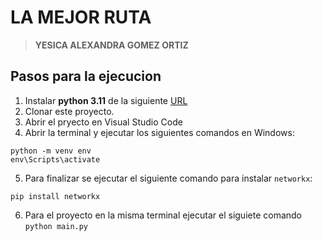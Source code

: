 # LA MEJOR RUTA
> **YESICA ALEXANDRA GOMEZ ORTIZ**

## Pasos para la ejecucion
1. Instalar **python 3.11** de la siguiente [URL](https://www.microsoft.com/store/productId/9NRWMJP3717K?ocid=pdpshare)
2. Clonar este proyecto.
3. Abrir el pryecto en Visual Studio Code
4. Abrir la terminal y ejecutar los siguientes comandos en Windows:
```
python -m venv env
env\Scripts\activate
```
5. Para finalizar se ejecutar el siguiente comando para instalar `networkx`:
```
pip install networkx
```
6. Para  el proyecto en la misma terminal ejecutar el siguiete comando `python main.py`